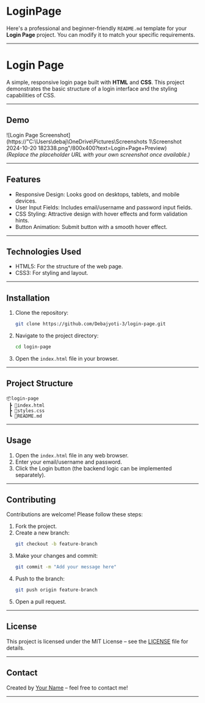 # LoginPage
Here's a professional and beginner-friendly `README.md` template for your **Login Page** project. You can modify it to match your specific requirements. 

---

# Login Page  

A simple, responsive login page built with **HTML** and **CSS**. This project demonstrates the basic structure of a login interface and the styling capabilities of CSS.  

---

## Demo  
![Login Page Screenshot](https://"C:\Users\debaj\OneDrive\Pictures\Screenshots 1\Screenshot 2024-10-20 182338.png"/800x400?text=Login+Page+Preview)  
*(Replace the placeholder URL with your own screenshot once available.)*

---

## Features  
- Responsive Design: Looks good on desktops, tablets, and mobile devices.  
- User Input Fields: Includes email/username and password input fields.  
- CSS Styling: Attractive design with hover effects and form validation hints.  
- Button Animation: Submit button with a smooth hover effect.

---

## Technologies Used  
- HTML5: For the structure of the web page.  
- CSS3: For styling and layout.  

---

## Installation  
1. Clone the repository:  
   ```bash
   git clone https://github.com/Debajyoti-3/login-page.git
   ```
2. Navigate to the project directory:  
   ```bash
   cd login-page
   ```
3. Open the `index.html` file in your browser.  

---

## Project Structure  
```
📦login-page  
 ┣ 📜index.html  
 ┣ 📜styles.css  
 ┗ 📜README.md  
```

---

## Usage  
1. Open the `index.html` file in any web browser.  
2. Enter your email/username and password.  
3. Click the Login button (the backend logic can be implemented separately).  

---

## Contributing  
Contributions are welcome! Please follow these steps:  
1. Fork the project.  
2. Create a new branch:  
   ```bash
   git checkout -b feature-branch
   ```
3. Make your changes and commit:  
   ```bash
   git commit -m "Add your message here"
   ```
4. Push to the branch:  
   ```bash
   git push origin feature-branch
   ```
5. Open a pull request.

---

## License  
This project is licensed under the MIT License – see the [LICENSE](LICENSE) file for details.

---

## Contact  
Created by [Your Name](https://github.com/your-username) – feel free to contact me!  

---

